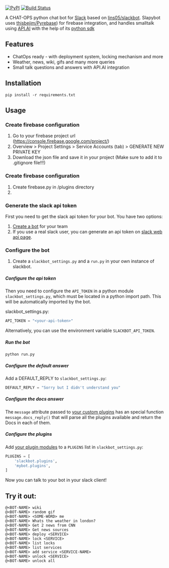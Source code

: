 [![PyPI](https://badge.fury.io/py/slackbot.svg)](https://pypi.python.org/pypi/slackbot) [![Build Status](https://secure.travis-ci.org/lins05/slackbot.svg?branch=master)](http://travis-ci.org/lins05/slackbot)

A CHAT-OPS python chat bot for [Slack](https://slack.com) based on [lins05/slackbot](https://github.com/lins05/slackbot).
Slapybot uses [thisbejim/Pyrebase](https://github.com/thisbejim/Pyrebase)) for firebase integration, 
and handles smalltalk using [API.AI](http://api.ai) with the help of its [python sdk](https://github.com/api-ai/api-ai-python)

## Features

* ChatOps ready - with deployment system, locking mechanism and more
* Weather, news, wiki, gifs and many more queries
* Small talk questions and answers with API.AI integration

## Installation

```
pip install -r requirements.txt
```

## Usage

### Create firebase configuration
1. Go to your firebase project url (https://console.firebase.google.com/project/<PROJECT-NAME>)
2. Overview > Project Settings > Service Accounts (tab) > GENERATE NEW PRIVATE KEY
3. Download the json file and save it in your project (Make sure to add it to .gitignore file!!!)

### Create firebase configuration
1. Create firebase.py in /plugins directory
2. 

### Generate the slack api token

First you need to get the slack api token for your bot. You have two options:

1. [Create a bot](https://my.slack.com/services/new/bot) for your team
2. If you use a real slack user, you can generate an api token on [slack web api page](https://api.slack.com/web).


### Configure the bot
1. Create a `slackbot_settings.py` and a `run.py` in your own instance of slackbot.

##### Configure the api token

Then you need to configure the `API_TOKEN` in a python module `slackbot_settings.py`, which must be located in a python import path. This will be automatically imported by the bot.

slackbot_settings.py:

```python
API_TOKEN = "<your-api-token>"
```

Alternatively, you can use the environment variable `SLACKBOT_API_TOKEN`.

##### Run the bot
```
python run.py
```
##### Configure the default answer
Add a DEFAULT_REPLY to `slackbot_settings.py`:
```python
DEFAULT_REPLY = "Sorry but I didn't understand you"
```

##### Configure the docs answer
The `message` attribute passed to [your custom plugins](#create-plugins) has an special function `message.docs_reply()` that will parse all the plugins available and return the Docs in each of them.


##### Configure the plugins
Add [your plugin modules](#create-plugins) to a `PLUGINS` list in `slackbot_settings.py`:

```python
PLUGINS = [
    'slackbot.plugins',
    'mybot.plugins',
]
```

Now you can talk to your bot in your slack client!

## Try it out:

```
@<BOT-NAME> wiki
@<BOT-NAME> random gif
@<BOT-NAME> <SOME-WORD> me
@<BOT-NAME> Whats the weather in london?
@<BOT-NAME> Get 2 news from CNN
@<BOT-NAME> Get news sources
@<BOT-NAME> deploy <SERVICE>
@<BOT-NAME> lock <SERVICE>
@<BOT-NAME> list locks
@<BOT-NAME> list services
@<BOT-NAME> add service <SERVICE-NAME>
@<BOT-NAME> unlock <SERVICE>
@<BOT-NAME> unlock all


```
